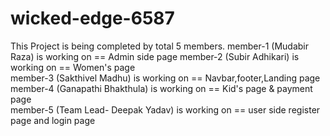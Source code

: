 # wicked-edge-6587
This Project is being completed by total 5 members.
member-1 (Mudabir Raza) is working on == Admin side page 
member-2 (Subir Adhikari) is working on == Women's page  
member-3 (Sakthivel Madhu) is working on ==  Navbar,footer,Landing page 
member-4 (Ganapathi Bhakthula) is working on == Kid's page & payment page  
member-5 (Team Lead- Deepak Yadav) is working on == user side register page and login page 
